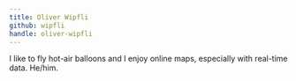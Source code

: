 ```yaml
---
title: Oliver Wipfli
github: wipfli
handle: oliver-wipfli
---
```


I like to fly hot-air balloons and I enjoy online maps, especially with real-time data. He/him.
